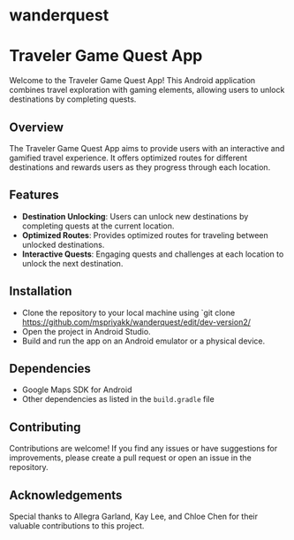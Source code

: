 # wanderquest
# Traveler Game Quest App

Welcome to the Traveler Game Quest App! This Android application combines travel exploration with gaming elements, allowing users to unlock destinations by completing quests.

## Overview

The Traveler Game Quest App aims to provide users with an interactive and gamified travel experience. It offers optimized routes for different destinations and rewards users as they progress through each location.

## Features

- **Destination Unlocking**: Users can unlock new destinations by completing quests at the current location.
- **Optimized Routes**: Provides optimized routes for traveling between unlocked destinations.
- **Interactive Quests**: Engaging quests and challenges at each location to unlock the next destination.

## Installation

- Clone the repository to your local machine using `git clone https://github.com/mspriyakk/wanderquest/edit/dev-version2/
- Open the project in Android Studio.
- Build and run the app on an Android emulator or a physical device.

## Dependencies

- Google Maps SDK for Android
- Other dependencies as listed in the `build.gradle` file

## Contributing

Contributions are welcome! If you find any issues or have suggestions for improvements, please create a pull request or open an issue in the repository.

## Acknowledgements

Special thanks to Allegra Garland, Kay Lee, and Chloe Chen for their valuable contributions to this project.

